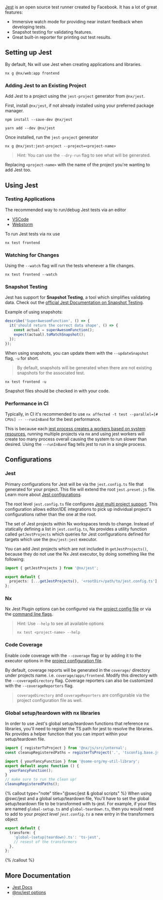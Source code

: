 [Jest](https://jestjs.io/) is an open source test runner created by Facebook. It has a lot of great features:

- Immersive watch mode for providing near instant feedback when developing tests.
- Snapshot testing for validating features.
- Great built-in reporter for printing out test results.

## Setting up Jest

By default, Nx will use Jest when creating applications and libraries.

```shell
nx g @nx/web:app frontend
```

### Adding Jest to an Existing Project

Add Jest to a project using the `jest-project` generator from `@nx/jest`.

First, install `@nx/jest`, if not already installed using your preferred package manager.

```shell
npm install --save-dev @nx/jest
```

```shell
yarn add --dev @nx/jest
```

Once installed, run the `jest-project` generator

```shell
nx g @nx/jest:jest-project --project=<project-name>
```

> Hint: You can use the `--dry-run` flag to see what will be generated.

Replacing `<project-name>` with the name of the project you're wanting to add Jest too.

## Using Jest

### Testing Applications

The recommended way to run/debug Jest tests via an editor

- [VSCode](https://marketplace.visualstudio.com/items?itemName=firsttris.vscode-jest-runner)
- [Webstorm](https://blog.jetbrains.com/webstorm/2018/10/testing-with-jest-in-webstorm/)

To run Jest tests via nx use

```shell
nx test frontend
```

### Watching for Changes

Using the `--watch` flag will run the tests whenever a file changes.

```shell
nx test frontend --watch
```

### Snapshot Testing

Jest has support for **Snapshot Testing**, a tool which simplifies validating data. Check out the [official Jest Documentation on Snapshot Testing](https://jestjs.io/docs/en/snapshot-testing).

Example of using snapshots:

```typescript
describe('SuperAwesomFunction', () => {
  it('should return the correct data shape', () => {
    const actual = superAwesomFunction();
    expect(actual).toMatchSnapshot();
  });
});
```

When using snapshots, you can update them with the `--updateSnapshot` flag, `-u` for short.

> By default, snapshots will be generated when there are not existing snapshots for the associated test.

```shell
nx test frontend -u
```

Snapshot files should be checked in with your code.

### Performance in CI

Typically, in CI it's recommended to use `nx affected -t test --parallel=[# CPUs] -- --runInBand` for the best performance.

This is because each [jest process creates a workers based on system resources](https://jestjs.io/docs/cli#--maxworkersnumstring), running multiple projects via nx and using jest workers will create too many process overall causing the system to run slower than desired. Using the `--runInBand` flag tells jest to run in a single process.

## Configurations

### Jest

Primary configurations for Jest will be via the `jest.config.ts` file that generated for your project. This file will extend the root `jest.preset.js` file. Learn more about [Jest configurations](https://jestjs.io/docs/configuration#options).

The root level `jest.config.ts` file configures [Jest multi project support](https://jestjs.io/docs/configuration#projects-arraystring--projectconfig).
This configuration allows editor/IDE integrations to pick up individual project's configurations rather than the one at the root.

The set of Jest projects within Nx workspaces tends to change. Instead of statically defining a list in `jest.config.ts`, Nx provides a utility function called `getJestProjects` which queries for Jest configurations defined for targets which use the `@nx/jest:jest` executor.

You can add Jest projects which are not included in `getJestProjects()`, because they do not use the Nx Jest executor, by doing something like the following:

```typescript {% fileName="jest.config.ts"}
import { getJestProjects } from '@nx/jest';

export default {
  projects: [...getJestProjects(), '<rootDir>/path/to/jest.config.ts'],
};
```

### Nx

Nx Jest Plugin options can be configured via the [project config file](/reference/project-configuration) or via the [command line flags](/packages/jest).

> Hint: Use `--help` to see all available options
>
> ```shell
> nx test <project-name> --help
> ```

### Code Coverage

Enable code coverage with the `--coverage` flag or by adding it to the executor options in the [project configuration file](/reference/project-configuration).

By default, coverage reports will be generated in the `coverage/` directory under projects name. i.e. `coverage/apps/frontend`. Modify this directory with the `--coverageDirectory` flag. Coverage reporters can also be customized with the `--coverageReporters` flag.

> `coverageDirectory` and `coverageReporters` are configurable via the project configuration file as well.

### Global setup/teardown with nx libraries

In order to use Jest's global setup/teardown functions that reference nx libraries, you'll need to register the TS path for jest to resolve the libraries.
Nx provides a helper function that you can import within your setup/teardown file.

```typescript {% fileName="global-setup.ts" %}
import { registerTsProject } from '@nx/js/src/internal';
const cleanupRegisteredPaths = registerTsProject('.', 'tsconfig.base.json');

import { yourFancyFunction } from '@some-org/my-util-library';
export default async function () {
  yourFancyFunction();
}
// make sure to run the clean up!
cleanupRegisteredPaths();
```

{% callout type="note" title="@swc/jest & global scripts" %}
When using @swc/jest and a global setup/teardown file,
You'll have to set the global setup/teardown file to be transformed with ts-jest.
For example, if your files are named `global-setup.ts` and `global-teardown.ts`,
then you would need to add to your _project level `jest.config.ts`_ a new entry in the transformers object

```typescript {% fileName="apps/<your-project>/jest.config.ts" %}
export default {
  transform: {
    'global-(setup|teardown).ts': 'ts-jest',
    // resest of the transformers
  },
};
```

{% /callout %}

## More Documentation

- [Jest Docs](https://jestjs.io/)
- [@nx/jest options](/packages/jest)
